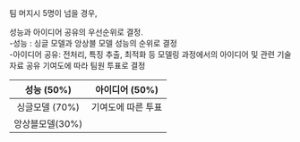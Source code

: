 
팀 머지시 5명이 넘을 경우, 

성능과 아이디어 공유의 우선순위로 결정.    
-성능 : 싱글 모델과 앙상블 모델 성능의 순위로 결정    
-아이디어 공유: 전처리, 특징 추출, 최적화 등 모델링 과정에서의 아이디어 및 관련 기술 자료 공유 기여도에 따라
팀원 투표로 결정   



| 성능 (50%) | 아이디어 (50%) |
|:----:|:----:|
| 싱글모델 (70%) | 기여도에 따른 투표  |
| 앙상블모델(30%)  |   |
